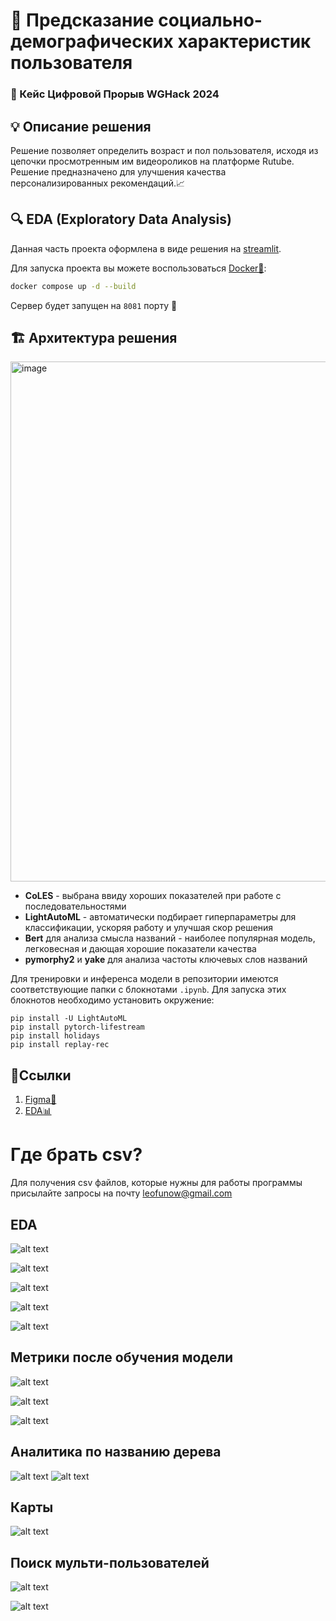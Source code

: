 # 🎯 Предсказание социально-демографических характеристик пользователя
### 🚀 Кейс Цифровой Прорыв WGHack 2024


## 💡 Описание решения
Решение позволяет определить возраст и пол пользователя, исходя из цепочки просмотренным им видеороликов на платформе Rutube. Решение предназначено для улучшения качества персонализированных рекомендаций.📈


## 🔍 EDA (Exploratory Data Analysis)
Данная часть проекта оформлена в виде решения на [streamlit](https://streamlit.io/). 

Для запуска проекта вы можете воспользоваться [Docker🐳](https://www.docker.com/):
```bash
docker compose up -d --build
```
Сервер будет запущен на `8081` порту 🚀


## 🏗️ Архитектура решения
<img width="832" alt="image" src="https://github.com/user-attachments/assets/a1444334-7c30-4953-8b69-7e731ba08f4a">

- **CoLES** - выбрана ввиду хороших показателей при работе с последовательностями
- **LightAutoML** - автоматически подбирает гиперпараметры для классификации, ускоряя работу и улучшая скор решения
- **Bert** для анализа смысла названий - наиболее популярная модель, легковесная и дающая хорошие показатели качества
- **pymorphy2** и **yake** для анализа частоты ключевых слов названий

Для тренировки и инференса модели в репозитории имеются соответствующие папки с блокнотами `.ipynb`.
Для запуска этих блокнотов необходимо установить окружение:
```
pip install -U LightAutoML
pip install pytorch-lifestream
pip install holidays
pip install replay-rec
```

## 🔗Ссылки
1. [Figma🎨](https://www.figma.com/design/yExf1RUZBxGp5qwNwys6tD/Untitled?node-id=0-1&t=47vaNiwexAYJIqlQ-1)
2. [EDA📊](http://95.165.8.212:8081/)


# Где брать csv?
Для получения csv файлов, которые нужны для работы программы присылайте запросы на почту leofunow@gmail.com

## EDA 

![alt text](./photos/image.png)

![alt text](./photos/image-1.png)

![alt text](./photos/image-2.png)

![alt text](./photos/image-3.png)

![alt text](./photos/image-4.png)

## Метрики после обучения модели 

![alt text](./photos/image-5.png)

![alt text](./photos/image-6.png)

![alt text](./photos/image-7.png)

## Аналитика по названию дерева

![alt text](./photos/image-9.png)
![alt text](./photos/image-10.png)

## Карты

![alt text](./photos/image-11.png)


## Поиск мульти-пользователей 

![alt text](./photos/image-12.png)

![alt text](./photos/image-13.png)
